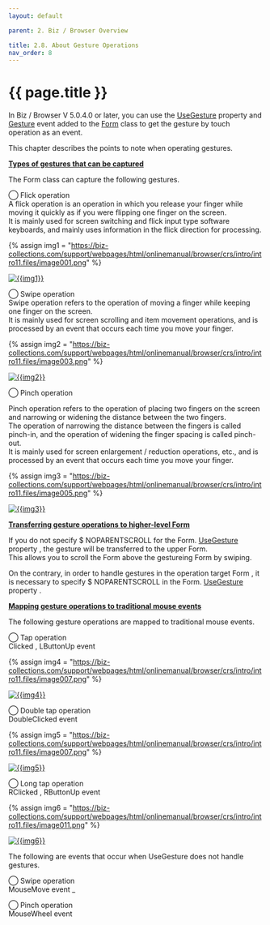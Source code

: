 ```yaml
---
layout: default

parent: 2. Biz / Browser Overview

title: 2.8. About Gesture Operations
nav_order: 8
---
```


# {{ page.title }}


In Biz / Browser V 5.0.4.0 or later, you can use the [UseGesture](/package/standard/form/properties/UseGesture) property and [Gesture](/package/standard/form/events/gesture) event added to the [Form](/package/standard/form) class to get the gesture by touch operation as an event.

This chapter describes the points to note when operating gestures.

**<u>Types of gestures that can be captured</u>**

The Form class can capture the following gestures.

◯ Flick operation <br>
A flick operation is an operation in which you release your finger while moving it quickly as if you were flipping one finger on the screen.<br>
It is mainly used for screen switching and flick input type software keyboards, and mainly uses information in the flick direction for processing.

{% assign img1 = "https://biz-collections.com/support/webpages/html/onlinemanual/browser/crs/intro/intro11.files/image001.png" %}

<a href="{{ img1 }}" target="_blank"> <img src="{{ img1 }}" alt="{{img1}}"></a>


◯ Swipe operation<br>
Swipe operation refers to the operation of moving a finger while keeping one finger on the screen. <br>
It is mainly used for screen scrolling and item movement operations, and is processed by an event that occurs each time you move your finger.

{% assign img2 = "https://biz-collections.com/support/webpages/html/onlinemanual/browser/crs/intro/intro11.files/image003.png" %}

<a href="{{ img2 }}" target="_blank"> <img src="{{ img2 }}" alt="{{img2}}"></a>

◯ Pinch operation <br>

Pinch operation refers to the operation of placing two fingers on the screen and narrowing or widening the distance between the two fingers.<br>
The operation of narrowing the distance between the fingers is called pinch-in, and the operation of widening the finger spacing is called pinch-out.<br>
It is mainly used for screen enlargement / reduction operations, etc., and is processed by an event that occurs each time you move your finger.

{% assign img3 = "https://biz-collections.com/support/webpages/html/onlinemanual/browser/crs/intro/intro11.files/image005.png" %}

<a href="{{ img3 }}" target="_blank"> <img src="{{ img3 }}" alt="{{img3}}"></a>

**<u>Transferring gesture operations to higher-level Form</u>**

If you do not specify $ NOPARENTSCROLL for the Form. [UseGesture](/package/standard/form/properties/UseGesture) property , the gesture will be transferred to the upper Form. <br>
This allows you to scroll the Form above the gestureing Form by swiping.

On the contrary, in order to handle gestures in the operation target Form , it is necessary to specify $ NOPARENTSCROLL in the Form. [UseGesture](/package/standard/form/properties/UseGesture) property .

 **<u>Mapping gesture operations to traditional mouse events</u>**

 The following gesture operations are mapped to traditional mouse events.

 ◯ Tap operation<br>
 Clicked , LButtonUp event

 {% assign img4 = "https://biz-collections.com/support/webpages/html/onlinemanual/browser/crs/intro/intro11.files/image007.png" %}

<a href="{{ img4 }}" target="_blank"> <img src="{{ img4 }}" alt="{{img4}}"></a>

◯ Double tap operation<br>
DoubleClicked event

 {% assign img5 = "https://biz-collections.com/support/webpages/html/onlinemanual/browser/crs/intro/intro11.files/image007.png" %}

<a href="{{ img5 }}" target="_blank"> <img src="{{ img5 }}" alt="{{img5}}"></a>

◯ Long tap operation<br>
RClicked , RButtonUp event

{% assign img6 = "https://biz-collections.com/support/webpages/html/onlinemanual/browser/crs/intro/intro11.files/image011.png" %}

<a href="{{ img6 }}" target="_blank"> <img src="{{ img6 }}" alt="{{img6}}"></a>

The following are events that occur when UseGesture does not handle gestures.

◯ Swipe operation<br>
MouseMove event _

◯ Pinch operation<br>
MouseWheel event
